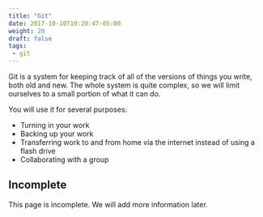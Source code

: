 ```yaml
---
title: "Git"
date: 2017-10-10T10:20:47-05:00
weight: 20
draft: false
tags:
 - git
---
```


Git is a system for keeping track of all of the versions of things you write, both old and new. 
The whole system is quite complex, so we will limit ourselves to a small portion of what it can do.

You will use it for several purposes: 

* Turning in your work
* Backing up your work
* Transferring work to and from home via the internet instead of using a flash drive
* Collaborating with a group

## Incomplete

This page is incomplete. We will add more information later.
